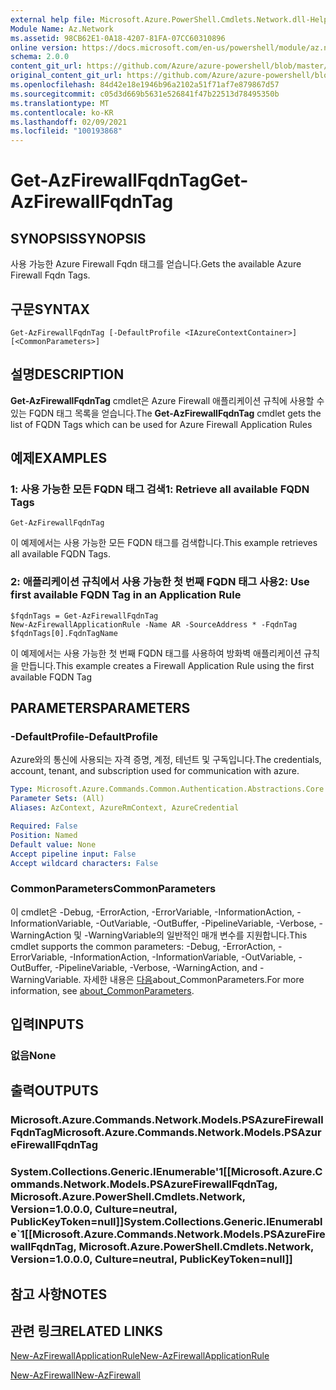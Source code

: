 ```yaml
---
external help file: Microsoft.Azure.PowerShell.Cmdlets.Network.dll-Help.xml
Module Name: Az.Network
ms.assetid: 98CB62E1-0A18-4207-81FA-07CC60310896
online version: https://docs.microsoft.com/en-us/powershell/module/az.network/get-azfirewallfqdntag
schema: 2.0.0
content_git_url: https://github.com/Azure/azure-powershell/blob/master/src/Network/Network/help/Get-AzFirewallFqdnTag.md
original_content_git_url: https://github.com/Azure/azure-powershell/blob/master/src/Network/Network/help/Get-AzFirewallFqdnTag.md
ms.openlocfilehash: 84d42e18e1946b96a2102a51f71af7e879867d57
ms.sourcegitcommit: c05d3d669b5631e526841f47b22513d78495350b
ms.translationtype: MT
ms.contentlocale: ko-KR
ms.lasthandoff: 02/09/2021
ms.locfileid: "100193868"
---
```

# <span data-ttu-id="75e4a-101">Get-AzFirewallFqdnTag</span><span class="sxs-lookup"><span data-stu-id="75e4a-101">Get-AzFirewallFqdnTag</span></span>

## <span data-ttu-id="75e4a-102">SYNOPSIS</span><span class="sxs-lookup"><span data-stu-id="75e4a-102">SYNOPSIS</span></span>
<span data-ttu-id="75e4a-103">사용 가능한 Azure Firewall Fqdn 태그를 얻습니다.</span><span class="sxs-lookup"><span data-stu-id="75e4a-103">Gets the available Azure Firewall Fqdn Tags.</span></span>

## <span data-ttu-id="75e4a-104">구문</span><span class="sxs-lookup"><span data-stu-id="75e4a-104">SYNTAX</span></span>

```
Get-AzFirewallFqdnTag [-DefaultProfile <IAzureContextContainer>] [<CommonParameters>]
```

## <span data-ttu-id="75e4a-105">설명</span><span class="sxs-lookup"><span data-stu-id="75e4a-105">DESCRIPTION</span></span>
<span data-ttu-id="75e4a-106">**Get-AzFirewallFqdnTag** cmdlet은 Azure Firewall 애플리케이션 규칙에 사용할 수 있는 FQDN 태그 목록을 얻습니다.</span><span class="sxs-lookup"><span data-stu-id="75e4a-106">The **Get-AzFirewallFqdnTag** cmdlet gets the list of FQDN Tags which can be used for Azure Firewall Application Rules</span></span>

## <span data-ttu-id="75e4a-107">예제</span><span class="sxs-lookup"><span data-stu-id="75e4a-107">EXAMPLES</span></span>

### <span data-ttu-id="75e4a-108">1: 사용 가능한 모든 FQDN 태그 검색</span><span class="sxs-lookup"><span data-stu-id="75e4a-108">1:  Retrieve all available FQDN Tags</span></span>
```
Get-AzFirewallFqdnTag
```

<span data-ttu-id="75e4a-109">이 예제에서는 사용 가능한 모든 FQDN 태그를 검색합니다.</span><span class="sxs-lookup"><span data-stu-id="75e4a-109">This example retrieves all available FQDN Tags.</span></span>

### <span data-ttu-id="75e4a-110">2: 애플리케이션 규칙에서 사용 가능한 첫 번째 FQDN 태그 사용</span><span class="sxs-lookup"><span data-stu-id="75e4a-110">2:  Use first available FQDN Tag in an Application Rule</span></span>
```
$fqdnTags = Get-AzFirewallFqdnTag
New-AzFirewallApplicationRule -Name AR -SourceAddress * -FqdnTag $fqdnTags[0].FqdnTagName
```

<span data-ttu-id="75e4a-111">이 예제에서는 사용 가능한 첫 번째 FQDN 태그를 사용하여 방화벽 애플리케이션 규칙을 만듭니다.</span><span class="sxs-lookup"><span data-stu-id="75e4a-111">This example creates a Firewall Application Rule using the first available FQDN Tag</span></span>

## <span data-ttu-id="75e4a-112">PARAMETERS</span><span class="sxs-lookup"><span data-stu-id="75e4a-112">PARAMETERS</span></span>

### <span data-ttu-id="75e4a-113">-DefaultProfile</span><span class="sxs-lookup"><span data-stu-id="75e4a-113">-DefaultProfile</span></span>
<span data-ttu-id="75e4a-114">Azure와의 통신에 사용되는 자격 증명, 계정, 테넌트 및 구독입니다.</span><span class="sxs-lookup"><span data-stu-id="75e4a-114">The credentials, account, tenant, and subscription used for communication with azure.</span></span>

```yaml
Type: Microsoft.Azure.Commands.Common.Authentication.Abstractions.Core.IAzureContextContainer
Parameter Sets: (All)
Aliases: AzContext, AzureRmContext, AzureCredential

Required: False
Position: Named
Default value: None
Accept pipeline input: False
Accept wildcard characters: False
```

### <span data-ttu-id="75e4a-115">CommonParameters</span><span class="sxs-lookup"><span data-stu-id="75e4a-115">CommonParameters</span></span>
<span data-ttu-id="75e4a-116">이 cmdlet은 -Debug, -ErrorAction, -ErrorVariable, -InformationAction, -InformationVariable, -OutVariable, -OutBuffer, -PipelineVariable, -Verbose, -WarningAction 및 -WarningVariable의 일반적인 매개 변수를 지원합니다.</span><span class="sxs-lookup"><span data-stu-id="75e4a-116">This cmdlet supports the common parameters: -Debug, -ErrorAction, -ErrorVariable, -InformationAction, -InformationVariable, -OutVariable, -OutBuffer, -PipelineVariable, -Verbose, -WarningAction, and -WarningVariable.</span></span> <span data-ttu-id="75e4a-117">자세한 내용은 [다음](http://go.microsoft.com/fwlink/?LinkID=113216)about_CommonParameters.</span><span class="sxs-lookup"><span data-stu-id="75e4a-117">For more information, see [about_CommonParameters](http://go.microsoft.com/fwlink/?LinkID=113216).</span></span>

## <span data-ttu-id="75e4a-118">입력</span><span class="sxs-lookup"><span data-stu-id="75e4a-118">INPUTS</span></span>

### <span data-ttu-id="75e4a-119">없음</span><span class="sxs-lookup"><span data-stu-id="75e4a-119">None</span></span>

## <span data-ttu-id="75e4a-120">출력</span><span class="sxs-lookup"><span data-stu-id="75e4a-120">OUTPUTS</span></span>

### <span data-ttu-id="75e4a-121">Microsoft.Azure.Commands.Network.Models.PSAzureFirewallFqdnTag</span><span class="sxs-lookup"><span data-stu-id="75e4a-121">Microsoft.Azure.Commands.Network.Models.PSAzureFirewallFqdnTag</span></span>

### <span data-ttu-id="75e4a-122">System.Collections.Generic.IEnumerable'1[[Microsoft.Azure.Commands.Network.Models.PSAzureFirewallFqdnTag, Microsoft.Azure.PowerShell.Cmdlets.Network, Version=1.0.0.0, Culture=neutral, PublicKeyToken=null]]</span><span class="sxs-lookup"><span data-stu-id="75e4a-122">System.Collections.Generic.IEnumerable\`1[[Microsoft.Azure.Commands.Network.Models.PSAzureFirewallFqdnTag, Microsoft.Azure.PowerShell.Cmdlets.Network, Version=1.0.0.0, Culture=neutral, PublicKeyToken=null]]</span></span>

## <span data-ttu-id="75e4a-123">참고 사항</span><span class="sxs-lookup"><span data-stu-id="75e4a-123">NOTES</span></span>

## <span data-ttu-id="75e4a-124">관련 링크</span><span class="sxs-lookup"><span data-stu-id="75e4a-124">RELATED LINKS</span></span>

[<span data-ttu-id="75e4a-125">New-AzFirewallApplicationRule</span><span class="sxs-lookup"><span data-stu-id="75e4a-125">New-AzFirewallApplicationRule</span></span>](./New-AzFirewallApplicationRule.md)

[<span data-ttu-id="75e4a-126">New-AzFirewall</span><span class="sxs-lookup"><span data-stu-id="75e4a-126">New-AzFirewall</span></span>](./New-AzFirewall.md)
